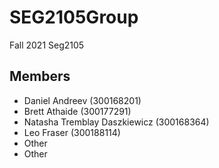 # SEG2105Group
Fall 2021 Seg2105 

## Members
  - Daniel Andreev (300168201)
  - Brett Athaide (300177291)
  - Natasha Tremblay Daszkiewicz (300168364)
  - Leo Fraser (300188114)
  - Other
  - Other

